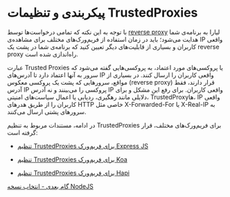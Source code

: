 # پیکربندی و تنظیمات TrustedProxies

با توجه به این نکته که تمامی درخواست‌ها توسط [reverse proxy](../../../../details/reverse-proxy.md) لیارا به برنامه‌ی شما هدایت می‌شود؛ باید در زمان استفاده از فریم‌ورک‌های مختلف برای مشاهده‌ی IP واقعی کاربران و بسیاری از قابلیت‌های دیگر تعیین کنید که برنامه‌ی شما در پشت یک reverse proxy راه‌اندازی شده است.

عبارت Trusted Proxies یا پروکسی‌های مورد اعتماد، به پروکسی‌هایی گفته می‌شود که سرور به آنها اعتماد دارد تا آدرس‌های IP واقعی کاربران را ارسال کنند. در بسیاری از مواقع، سرورهایی که پشت یک پروکسی معکوس (reverse proxy) قرار دارند، فقط آدرس IP پروکسی را می‌بینند و نه آدرس IP واقعی کاربران. برای رفع این مشکل و برای دلایلی مانند رهگیری، ردیابی یا اعمال سیاست‌های امنیتی، TrustedProxyها، IP واقعی کاربران را از طریق هدرهای HTTP خاصی مثل X-Forwarded-For یا X-Real-IP به سرورهای پشتی ارسال می‌کنند.

در ادامه، مستندات مربوط به تنظیم TrustedProxies برای فریم‌ورک‌های مختلف، قرار گرفته است:

- [تنظیم TrustedProxies برای فریم‌ورک Express JS](./expressjs.md)

- [تنظیم TrustedProxies برای فریم‌ورک Koa](./koa.md)

- [تنظیم TrustedProxies برای فریم‌ورک Hapi](./hapi.md)

[گام بعدی - انتخاب نسخه NodeJS](../choose-version.md)

